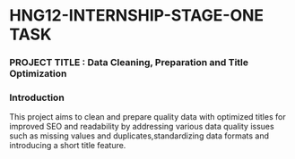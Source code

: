 # HNG12-INTERNSHIP-STAGE-ONE TASK

### PROJECT TITLE : Data Cleaning, Preparation and Title Optimization 

### Introduction

This project aims to clean and prepare quality data with optimized titles for improved SEO and readability by addressing various data quality issues such as missing values and duplicates,standardizing data formats and introducing a short title feature.

